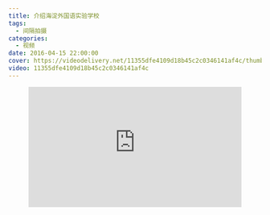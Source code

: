 ```yaml
---
title: 介绍海淀外国语实验学校
tags:
  - 间隔拍摄
categories:
  - 视频
date: 2016-04-15 22:00:00
cover: https://videodelivery.net/11355dfe4109d18b45c2c0346141af4c/thumbnails/thumbnail.jpg?time=4s
video: 11355dfe4109d18b45c2c0346141af4c
---
```


<figure>
  <div style="position: relative; padding-top: 56.25%;"><iframe src="https://iframe.videodelivery.net/11355dfe4109d18b45c2c0346141af4c?poster=https%3A%2F%2Fvideodelivery.net%2F11355dfe4109d18b45c2c0346141af4c%2Fthumbnails%2Fthumbnail.jpg%3Ftime%3D4s%26height%3D600" style="border: none; position: absolute; top: 0; left: 0; height: 100%; width: 100%;" allow="accelerometer; gyroscope; autoplay; encrypted-media; picture-in-picture;" allowfullscreen="true"></iframe></div>
</figure>
